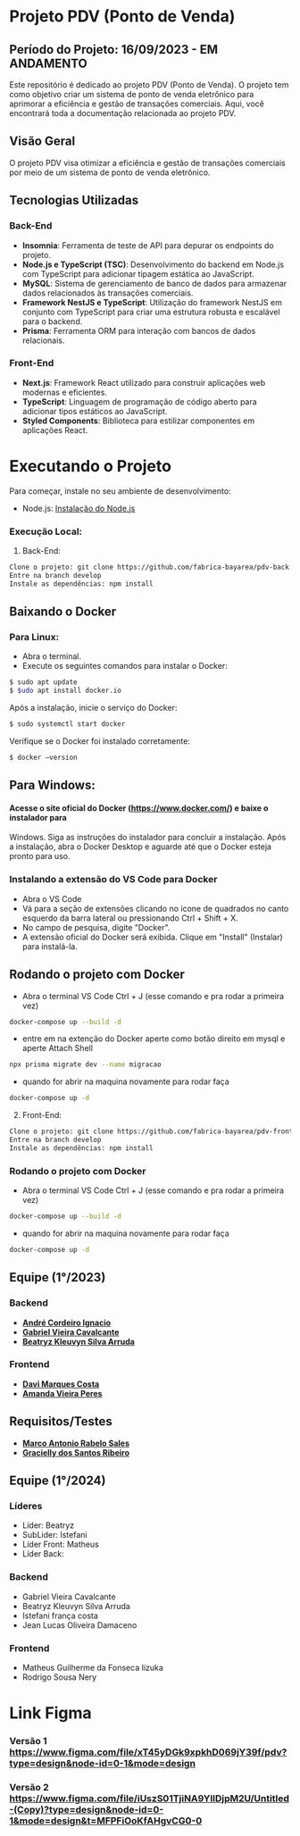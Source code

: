 # Projeto PDV (Ponto de Venda)

## Período do Projeto: 16/09/2023 - EM ANDAMENTO
Este repositório é dedicado ao projeto PDV (Ponto de Venda). O projeto tem como objetivo criar um sistema de ponto de venda eletrônico para aprimorar a eficiência e gestão de transações comerciais. Aqui, você encontrará toda a documentação relacionada ao projeto PDV.

## Visão Geral

O projeto PDV visa otimizar a eficiência e gestão de transações comerciais por meio de um sistema de ponto de venda eletrônico.

## Tecnologias Utilizadas

### Back-End

- **Insomnia**: Ferramenta de teste de API para depurar os endpoints do projeto.
- **Node.js e TypeScript (TSC)**: Desenvolvimento do backend em Node.js com TypeScript para adicionar tipagem estática ao JavaScript.
- **MySQL**: Sistema de gerenciamento de banco de dados para armazenar dados relacionados às transações comerciais.
- **Framework NestJS e TypeScript**: Utilização do framework NestJS em conjunto com TypeScript para criar uma estrutura robusta e escalável para o backend.
- **Prisma**: Ferramenta ORM para interação com bancos de dados relacionais.

### Front-End

- **Next.js**: Framework React utilizado para construir aplicações web modernas e eficientes.
- **TypeScript**: Linguagem de programação de código aberto para adicionar tipos estáticos ao JavaScript.
- **Styled Components**: Biblioteca para estilizar componentes em aplicações React.

# Executando o Projeto

Para começar, instale no seu ambiente de desenvolvimento:
- Node.js: [Instalação do Node.js](https://nodejs.org/)

### Execução Local:
1. Back-End:
```bash
Clone o projeto: git clone https://github.com/fabrica-bayarea/pdv-back.git
Entre na branch develop
Instale as dependências: npm install
```

## Baixando o Docker
### Para Linux:
- Abra o terminal.
- Execute os seguintes comandos para instalar o Docker:
```bash
$ sudo apt update
$ $udo apt install docker.io
```
Após a instalação, inicie o serviço do Docker:
```bash
$ sudo systemctl start docker
```
Verifique se o Docker foi instalado corretamente:
```bash
$ docker –version
```
## Para Windows:

#### Acesse o site oficial do Docker (https://www.docker.com/) e baixe o instalador para
Windows.
Siga as instruções do instalador para concluir a instalação.
Após a instalação, abra o Docker Desktop e aguarde até que o Docker esteja pronto para
uso.

### Instalando a extensão do VS Code para Docker
- Abra o VS Code
- Vá para a seção de extensões clicando no ícone de quadrados no canto esquerdo da barra lateral ou
pressionando Ctrl + Shift + X.
- No campo de pesquisa, digite "Docker".
- A extensão oficial do Docker será exibida. Clique em "Install" (Instalar) para instalá-la.

## Rodando o projeto com Docker
- Abra o terminal VS Code Ctrl + J (esse comando e pra rodar a primeira vez)
```bash
docker-compose up --build -d
```

- entre em na extenção do Docker aperte como botão direito em mysql  e aperte Attach Shell
```bash
npx prisma migrate dev --name migracao
```

- quando for abrir na maquina novamente para rodar faça
```bash
docker-compose up -d
```
2. Front-End:
     
```bash
Clone o projeto: git clone https://github.com/fabrica-bayarea/pdv-front.git
Entre na branch develop
Instale as dependências: npm install
```

### Rodando o projeto com Docker
- Abra o terminal VS Code Ctrl + J (esse comando e pra rodar a primeira vez)

```bash
docker-compose up --build -d
```

- quando for abrir na maquina novamente para rodar faça
```bash
docker-compose up -d
```

## Equipe (1°/2023)

### Backend

- [**André Cordeiro Ignacio**](https://github.com/AndreCordeir0)
- [**Gabriel Vieira Cavalcante**](https://github.com/elrate)
- [**Beatryz Kleuvyn Silva Arruda**](https://github.com/kleuvyn)

### Frontend

- [**Davi Marques Costa**](https://github.com/davimcostaa)
- [**Amanda Vieira Peres**](https://github.com/imxamanda)

## Requisitos/Testes

- [**Marco Antonio Rabelo Sales**](https://github.com/Marcoarsales)
- [**Gracielly dos Santos Ribeiro**](https://github.com/GraciellySRibeiro)

## Equipe (1°/2024)


### Líderes
- Líder: Beatryz 
- SubLider: Istefani
- Líder Front: Matheus 
- Líder Back:

### Backend
- Gabriel Vieira Cavalcante
- Beatryz Kleuvyn Silva Arruda
- Istefani frança costa
- Jean Lucas Oliveira Damaceno

### Frontend
- Matheus Guilherme da Fonseca Iizuka
- Rodrigo Sousa Nery


# Link Figma
### Versão 1 https://www.figma.com/file/xT45yDGk9xpkhD069jY39f/pdv?type=design&node-id=0-1&mode=design
### Versão 2 https://www.figma.com/file/iUszS01TjiNA9YIlDjpM2U/Untitled-(Copy)?type=design&node-id=0-1&mode=design&t=MFPFiOoKfAHgvCG0-0

